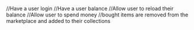 //Have a user login
//Have a user balance
//Allow user to reload their balance
//Allow user to spend money
//bought items are removed from the marketplace and added to their collections
